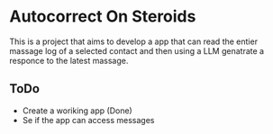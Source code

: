 # Autocorrect On Steroids
This is a project that aims to develop a app that can read the entier massage log of a selected contact and then using a LLM genatrate a responce to the latest massage.



## ToDo
- Create a woriking app (Done)
- Se if the app can access messages